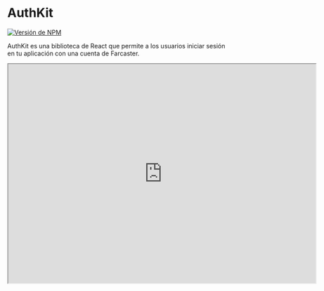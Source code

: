 # AuthKit

[![Versión de NPM](https://img.shields.io/npm/v/@farcaster/auth-kit)](https://www.npmjs.com/package/@farcaster/auth-kit)

AuthKit es una biblioteca de React que permite a los usuarios iniciar sesión en tu aplicación con una cuenta de Farcaster.

<iframe src="https://farcaster-auth-kit-vite-demo.replit.app/" width="700" height="500" />

Haz clic en "Sign in With Farcaster" arriba para probarlo en la web o haz clic [aquí](https://sign-in-with-farcaster-demo.replit.app/) para móvil.

### ¿Cómo funciona?

Utiliza el estándar [Sign In With Farcaster](#sign-in-with-farcaster-siwf) internamente, que conceptualmente es similar a "Iniciar sesión con Google". Cuando se integra, AuthKit hará lo siguiente:

1. Mostrará un botón de "Sign in with Farcaster" al usuario.
2. Esperará a que el usuario haga clic, escanee un código QR y apruebe la solicitud en Warpcast.
3. Recibirá y verificará una firma de Warpcast.
4. Mostrará la foto de perfil y el nombre de usuario del usuario que ha iniciado sesión.
